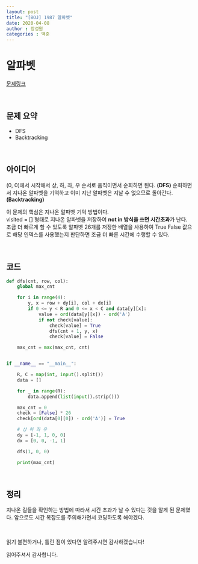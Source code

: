 ```yaml
---
layout: post
title: "[BOJ] 1987 알파벳"
date: 2020-04-08
author : 장성원
categories : 백준
---
```


# 알파벳

[문제링크](https://www.acmicpc.net/problem/1987)

<br>

## 문제 요약

- DFS
- Backtracking

<br>

## 아이디어

(0, 0)에서 시작해서 상, 하, 좌, 우 순서로 움직이면서 순회하면 된다. **(DFS)**
순회하면서 지나온 알파벳을 기억하고 이미 지난 알파벳은 지날 수 없으므로 돌아간다.**(Backtracking)**  

이 문제의 핵심은 지나온 알파벳 기억 방법이다.  
visited = [] 형태로 지나온 알파벳을 저장하여 **not in 방식을 쓰면 시간초과**가 난다.  
조금 더 빠르게 할 수 있도록 알파벳 26개를 저장한 배열을 사용하여 True False 값으로 해당 인덱스를 사용했는지 판단하면 조금 더 빠른 시간에 수행할 수 있다.

<br>

## 코드

```python
def dfs(cnt, row, col):
    global max_cnt

    for i in range(4):
        y, x = row + dy[i], col + dx[i]
        if 0 <= y < R and 0 <= x < C and data[y][x]:
            value = ord(data[y][x]) - ord('A')
            if not check[value]:
                check[value] = True
                dfs(cnt + 1, y, x)
                check[value] = False

    max_cnt = max(max_cnt, cnt)


if __name__ == "__main__":

    R, C = map(int, input().split())
    data = []

    for _ in range(R):
        data.append(list(input().strip()))

    max_cnt = 0
    check = [False] * 26
    check[ord(data[0][0]) - ord('A')] = True

    # 상 하 좌 우
    dy = [-1, 1, 0, 0]
    dx = [0, 0, -1, 1]

    dfs(1, 0, 0)

    print(max_cnt)


```

<br>



## 정리

지나온 길들을 확인하는 방법에 따라서 시간 초과가 날 수 있다는 것을 알게 된 문제였다. 앞으로도 시간 복잡도를 주의해가면서 코딩하도록 해야겠다.



<br>

읽기 불편하거나, 틀린 점이 있다면 알려주시면 감사하겠습니다!

읽어주셔서 감사합니다.